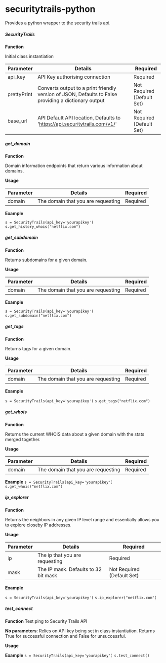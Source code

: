 # securitytrails-python
Provides a python wrapper to the security trails api.

##### SecurityTrails

**Function**

Initial class instantiation

| Parameter | Details | Required |
| --- | --- | --- |
| api_key | API Key authorising connection | Required
| prettyPrint | Converts output to a print friendly version of JSON, Defaults to False providing a dictionary output | Not Required (Default Set) |
| base_url | API Default API location, Defaults to 'https://api.securitytrails.com/v1/' | Not Required (Default Set) |

##### get_domain

**Function**

Domain information endpoints that return various information about domains.

**Usage**

| Parameter | Details | Required |
| --- | --- | --- |
| domain | The domain that you are requesting | Required |

**Example**

   ` s = SecurityTrails(api_key='yourapikey') `
   ` s.get_history_whois("netflix.com") `

##### get_subdomain

**Function**

Returns subdomains for a given domain.

**Usage**

| Parameter | Details | Required |
| --- | --- | --- |
| domain | The domain that you are requesting | Required |

**Example**
 
```s = SecurityTrails(api_key='yourapikey')```
```s.get_subdomain("netflix.com")```
##### get_tags

**Function**

Returns tags for a given domain.

**Usage**

| Parameter | Details | Required |
| --- | --- | --- |
| domain | The domain that you are requesting | Required |

**Example**

```s = SecurityTrails(api_key='yourapikey')```
```s.get_tags("netflix.com")```

##### get_whois

**Function**

Returns the current WHOIS data about a given domain with the stats merged together.

**Usage**

| Parameter | Details | Required |
| --- | --- | --- |
| domain | The domain that you are requesting | Required |

**Example**
```s = SecurityTrails(api_key='yourapikey')```
```s.get_whois("netflix.com")```

##### ip_explorer

**Function**

Returns the neighbors in any given IP level range and essentially allows you to explore closeby IP addresses.

**Usage**

| Parameter | Details | Required |
| --- | --- | --- |
| ip  | The ip that you are requesting |   Required |
| mask | The IP mask. Defaults to 32 bit mask | Not Required (Default Set) |

**Example**

```s = SecurityTrails(api_key='yourapikey')```
```s.ip_explorer("netflix.com")```

##### test_connect
**Function**
Test ping to Security Trails API

**No parameters**: 
Relies on API key being set in class instantiation.  Returns True for successful connection and False for unsuccessful.

**Usage**

**Example**
 ```s = SecurityTrails(api_key='yourapikey')```
```s.test_connect()```